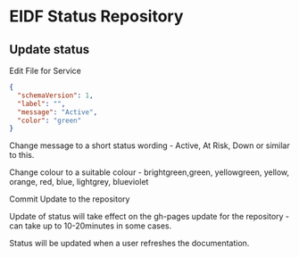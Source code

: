 # EIDF Status Repository

## Update status

Edit File for Service

```json
{
  "schemaVersion": 1,
  "label": "",
  "message": "Active",
  "color": "green"
}
```

Change message to a short status wording - Active, At Risk, Down or similar to this.

Change colour to a suitable colour - brightgreen,green, yellowgreen, yellow, orange, red, blue, lightgrey, blueviolet

Commit Update to the repository

Update of status will take effect on the gh-pages update for the repository - can take up to 10-20minutes in some cases.

Status will be updated when a user refreshes the documentation.
